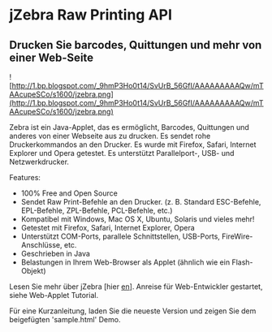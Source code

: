 # jZebra Raw Printing API #

## Drucken Sie barcodes, Quittungen und mehr von einer Web-Seite ##

![http://1.bp.blogspot.com/_9hmP3Ho0t14/SvUrB_56GfI/AAAAAAAAAQw/mTAAcupeSCo/s1600/jzebra.png](http://1.bp.blogspot.com/_9hmP3Ho0t14/SvUrB_56GfI/AAAAAAAAAQw/mTAAcupeSCo/s1600/jzebra.png)

Zebra ist ein Java-Applet, das es ermöglicht, Barcodes, Quittungen und anderes von einer Webseite aus zu drucken. Es sendet rohe Druckerkommandos an den Drucker. Es wurde mit Firefox, Safari, Internet Explorer und Opera getestet. Es unterstützt Parallelport-, USB- und Netzwerkdrucker.

Features:
  * 100% Free and Open Source
  * Sendet Raw Print-Befehle an den Drucker. (z. B. Standard ESC-Befehle, EPL-Befehle, ZPL-Befehle, PCL-Befehle, etc.)
  * Kompatibel mit Windows, Mac OS X, Ubuntu, Solaris und vieles mehr!
  * Getestet mit Firefox, Safari, Internet Explorer, Opera
  * Unterstützt COM-Ports, parallele Schnittstellen, USB-Ports, FireWire-Anschlüsse, etc.
  * Geschrieben in Java
  * Belastungen in Ihrem Web-Browser als Applet (ähnlich wie ein Flash-Objekt)

Lesen Sie mehr über jZebra [hier [en](http://translate.google.com/translate?hl=en&sl=en&tl=de&u=http%3A%2F%2Fcode.google.com%2Fp%2Fjzebra%2Fwiki%2FAbout)]. Anreise für Web-Entwickler gestartet, siehe Web-Applet Tutorial.

Für eine Kurzanleitung, laden Sie die neueste Version und zeigen Sie dem beigefügten 'sample.html' Demo.